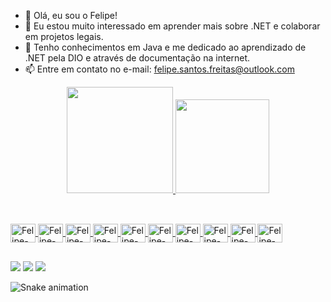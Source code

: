 - 👋 Olá, eu sou o Felipe!
- 👀 Eu estou muito interessado em aprender mais sobre .NET e colaborar em projetos legais.
- 🌱 Tenho conhecimentos em Java e me dedicado ao aprendizado de .NET pela DIO e através de documentação na internet.
- 📫 Entre em contato no e-mail: felipe.santos.freitas@outlook.com

<div align="center">
  <a href="https://github.com/felipefelipp">
  <img height="170em" src="https://github-readme-stats.vercel.app/api?username=felipefelipp&show_icons=true&theme=github_dark&include_all_commits=true&count_private=true"/>
  <img height="150m" src="https://github-readme-stats.vercel.app/api/top-langs/?username=felipefelipp&layout=compact&langs_count=7&theme=github_dark"/>
</div>
  
  ##

  <div style="display: inline_block"><br>
  <img align="center" alt="Felipe-Csharp" height="30" width="40"   src="https://img.icons8.com/color/50/000000/c-sharp-logo.png">
  <img align="center" alt="Felipe-Java" height="30" width="40" src="https://cdn.jsdelivr.net/gh/devicons/devicon/icons/java/java-original.svg">
  <img align="center" alt="Felipe-SQL" height="30" width="40" src="https://img.icons8.com/external-soft-fill-juicy-fish/60/000000/external-sql-servers-and-networks-soft-fill-soft-fill-juicy-fish.png">
  <img align="center" alt="Felipe-VScode" height="30" width="40"   src="https://cdn.jsdelivr.net/gh/devicons/devicon/icons/vscode/vscode-original.svg">
  <img align="center" alt="Felipe-Windows" height="30" width="40"  src="https://cdn.jsdelivr.net/gh/devicons/devicon/icons/windows8/windows8-original.svg">
  <img align="center" alt="Felipe-Linux" height="30" width="40"    src="https://cdn.jsdelivr.net/gh/devicons/devicon/icons/linux/linux-original.svg">
  <img align="center" alt="Felipe-Trello" height="30" width="40"   src="https://cdn.jsdelivr.net/gh/devicons/devicon/icons/trello/trello-plain.svg">
  <img align="center" alt="Felipe-Intellij" height="30" width="40"   src="https://cdn.jsdelivr.net/gh/devicons/devicon/icons/intellij/intellij-plain.svg">
  <img align="center" alt="Felipe-Git" height="30" width="40"   src="https://cdn.jsdelivr.net/gh/devicons/devicon/icons/git/git-original.svg">
  <img align="center" alt="Felipe-SQLserver" height="30" width="40"   src="https://cdn.jsdelivr.net/gh/devicons/devicon/icons/microsoftsqlserver/microsoftsqlserver-plain.svg">
</div>
  
  ##
  
 <div> 
  <a href="https://www.instagram.com/santos.felipe.f/" target="_blank"><img src="https://img.shields.io/badge/-Instagram-%23E4405F?style=for-the-badge&logo=instagram&logoColor=white" target="_blank"></a>
  <a href = "mailto:felipe.santos.freitas@outlook.com"><img src="https://img.shields.io/badge/Microsoft_Outlook-0078D4?style=for-the-badge&logo=microsoft-outlook&logoColor=white" target="_blank"></a>
  <a href="https://www.linkedin.com/in/santos-felipe-freitas/" target="_blank"><img src="https://img.shields.io/badge/-LinkedIn-%230077B5?style=for-the-badge&logo=linkedin&logoColor=white" target="_blank"></a> 
 
  ![Snake animation](https://github.com/felipefelipp/felipefelipp/blob/output/github-contribution-grid-snake.svg)
 
</div>
